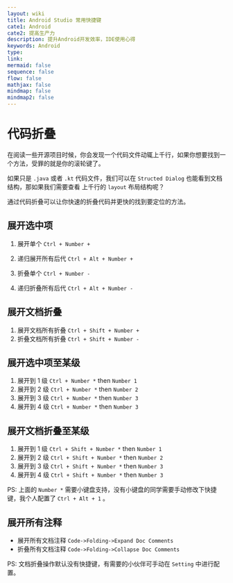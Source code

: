 ```yaml
---
layout: wiki
title: Android Studio 常用快捷键
cate1: Android
cate2: 提高生产力
description: 提升Android开发效率，IDE使用心得
keywords: Android
type:
link:
mermaid: false
sequence: false
flow: false
mathjax: false
mindmap: false
mindmap2: false
---
```


# 代码折叠

在阅读一些开源项目时候，你会发现一个代码文件动辄上千行，如果你想要找到一个方法，受罪的就是你的滚轮键了。 

如果只是 `.java` 或者 `.kt` 代码文件，我们可以在 `Structed Dialog` 也能看到文档结构，那如果我们需要查看 上千行的 `layout` 布局结构呢？

通过代码折叠可以让你快速的折叠代码并更快的找到要定位的方法。

## 展开选中项
1. 展开单个  `Ctrl + Number +`
2. 递归展开所有后代 `Ctrl + Alt + Number +`

3. 折叠单个  `Ctrl + Number -`
4. 递归折叠所有后代 `Ctrl + Alt + Number -`

## 展开文档折叠

1. 展开文档所有折叠 `Ctrl + Shift + Number +`
2. 折叠文档所有折叠 `Ctrl + Shift + Number -`

## 展开选中项至某级

1. 展开到 1 级 `Ctrl + Number *` then `Number 1`
2. 展开到 2 级 `Ctrl + Number *` then `Number 2`
3. 展开到 3 级 `Ctrl + Number *` then `Number 3`
4. 展开到 4 级 `Ctrl + Number *` then `Number 3`

## 展开文档折叠至某级

1. 展开到 1 级 `Ctrl + Shift + Number *` then `Number 1`
2. 展开到 2 级 `Ctrl + Shift + Number *` then `Number 2`
3. 展开到 3 级 `Ctrl + Shift + Number *` then `Number 3`
4. 展开到 4 级 `Ctrl + Shift + Number *` then `Number 3`

PS: 上面的 `Number *` 需要小键盘支持，没有小键盘的同学需要手动修改下快捷键，我个人配置了 `Ctrl + Alt + 1` 。

## 展开所有注释
- 展开所有文档注释  `Code->Folding->Expand Doc Comments`
- 折叠所有文档注释  `Code->Folding->Collapse Doc Comments`

PS: 文档折叠操作默认没有快捷键，有需要的小伙伴可手动在 `Setting` 中进行配置。
